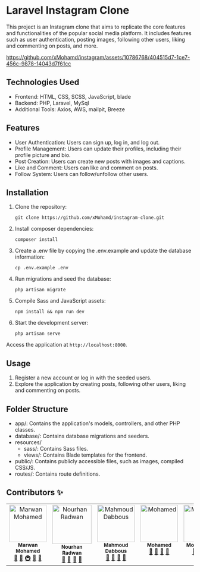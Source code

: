 # Laravel Instagram Clone

This project is an Instagram clone that aims to replicate the core features and functionalities of the popular social media platform. It includes features such as user authentication, posting images, following other users, liking and commenting on posts, and more.

https://github.com/xMohamd/instagram/assets/10786768/404515d7-1ce7-456c-9878-14043d7f61cc


## Technologies Used

-   Frontend: HTML, CSS, SCSS, JavaScript, blade
-   Backend: PHP, Laravel, MySql
-   Additional Tools: Axios, AWS, mailpit, Breeze

## Features

-   User Authentication: Users can sign up, log in, and log out.
-   Profile Management: Users can update their profiles, including their profile picture and bio.
-   Post Creation: Users can create new posts with images and captions.
-   Like and Comment: Users can like and comment on posts.
-   Follow System: Users can follow/unfollow other users.

## Installation

1. Clone the repository:

    ```
    git clone https://github.com/xMohamd/instagram-clone.git
    ```

2. Install composer dependencies:

    ```
    composer install
    ```

3. Create a .env file by copying the .env.example and update the database information:

    ```
    cp .env.example .env
    ```

4. Run migrations and seed the database:

    ```
    php artisan migrate
    ```

5. Compile Sass and JavaScript assets:

    ```
    npm install && npm run dev
    ```

6. Start the development server:

    ```
    php artisan serve
    ```

Access the application at `http://localhost:8000`.

## Usage

1. Register a new account or log in with the seeded users.
2. Explore the application by creating posts, following other users, liking and commenting on posts.

## Folder Structure

-   app/: Contains the application's models, controllers, and other PHP classes.
-   database/: Contains database migrations and seeders.
-   resources/
    -   sass/: Contains Sass files.
    -   views/: Contains Blade templates for the frontend.
-   public/: Contains publicly accessible files, such as images, compiled CSS/JS.
-   routes/: Contains route definitions.

## Contributors ✨

<table>
  <tbody>
    <tr>
        <td align="center" valign="top" width="14.28%">
            <a href="https://github.com/marwan-mohamed12">
            <img
                src="https://avatars.githubusercontent.com/u/40841193?v=4"
                width="100px;"
                alt="Marwan Mohamed"
            /><br /><sub><b>Marwan Mohamed</b></sub> </a
            ><br />
            <a href="https://github.com/xMohamd/instagram/commits?author=marwan-mohamed12" title="Documentation">📖</a>
             <a href="#" title="Tools">🔧</a>
             <a href="#" title="Infrastructure (Hosting, Build-Tools, etc)">🚇</a>
             <a href="#" title="Maintenance">🚧</a>
            <a href="https://github.com/all-contributors/all-contributors/pulls?q=is%3Apr+reviewed-by%3Ajakebolam" title="Reviewed Pull Requests">👀</a>
        </td>
        <td align="center" valign="top" width="15%">
            <a href="https://github.com/NourhanRadwan145">
            <img
                src="https://avatars.githubusercontent.com/u/153069096?v=4"
                width="105px;"
                alt="Nourhan Radwan"
            /><br /><sub><b>Nourhan Radwan </b></sub> </a
            ><br />
            <a href="#" title="Answering Questions">💬</a>
            <a href="#" title="Documentation">📖</a>
            <a href="#" title="Reviewed Pull Requests">👀</a>
            <a href="#" title="Talks">📢</a>
        </td>
        <td align="center" valign="top" width="14.28%">
            <a href="https://github.com/MahmoudDabbous">
            <img
                src="https://avatars.githubusercontent.com/u/109554499?v=4"
                width="100px;"
                alt="Mahmoud Dabbous"
            /><br /><sub><b>Mahmoud Dabbous</b></sub> </a
            ><br />
            <a href="#" title="Answering Questions">💬</a>
            <a href="#" title="Documentation">📖</a>
            <a href="#" title="Reviewed Pull Requests">👀</a>
            <a href="#" title="Talks">📢</a>
        </td>
        <td align="center" valign="top" width="14.28%">
            <a href="https://github.com/xMohamd">
            <img
                src="https://avatars.githubusercontent.com/u/10786768?v=4"
                width="100px;"
                alt="Mohamed"
            /><br /><sub><b>Mohamed</b></sub> </a
            ><br />
            <a href="#" title="Answering Questions">💬</a>
            <a href="#" title="Documentation">📖</a>
            <a href="#" title="Reviewed Pull Requests">👀</a>
            <a href="#" title="Talks">📢</a>
        </td>
        <td align="center" valign="top" width="14.28%">
            <a href="https://github.com/MohamedAliEsmaill">
            <img
                src="https://avatars.githubusercontent.com/u/76743957?v=4"
                width="100px;"
                alt="Mohamed Ali"
            /><br /><sub><b>Mohamed Ali</b></sub> </a
            ><br />
            <a href="#" title="Answering Questions">💬</a>
            <a href="#" title="Documentation">📖</a>
            <a href="#" title="Reviewed Pull Requests">👀</a>
            <a href="#" title="Talks">📢</a>
        </td>
        <td align="center" valign="top" width="14.28%">
            <a href="https://github.com/MohamedAliEsmaill">
            <img
                src="https://avatars.githubusercontent.com/u/87963230?v=4"
                width="100px;"
                alt="Mohamed Ali"
            /><br /><sub><b>ZeinabAbdelghaffar</b></sub> </a
            ><br />
            <a href="#" title="Answering Questions">💬</a>
            <a href="#" title="Documentation">📖</a>
            <a href="#" title="Reviewed Pull Requests">👀</a>
            <a href="#" title="Talks">📢</a>
        </td>
    </tr>
  </tbody>
</table>
